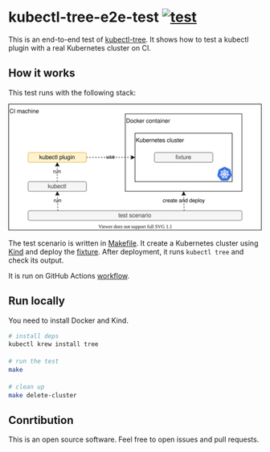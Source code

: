 # kubectl-tree-e2e-test [![test](https://github.com/int128/kubectl-tree-e2e-test/workflows/test/badge.svg)](https://github.com/int128/kubectl-tree-e2e-test/actions?query=workflow%3Atest)

This is an end-to-end test of [kubectl-tree](https://github.com/ahmetb/kubectl-tree).
It shows how to test a kubectl plugin with a real Kubernetes cluster on CI.


## How it works

This test runs with the following stack:

![test-kubectl-plugin-with-cluster](test-kubectl-plugin-with-cluster.svg)

The test scenario is written in [Makefile](Makefile).
It create a Kubernetes cluster using [Kind](https://kind.sigs.k8s.io) and deploy the [fixture](fixture.yaml).
After deployment, it runs `kubectl tree` and check its output.

It is run on GitHub Actions [workflow](.github/workflows/test.yaml).


## Run locally

You need to install Docker and Kind.

```sh
# install deps
kubectl krew install tree

# run the test
make

# clean up
make delete-cluster
```

## Conrtibution

This is an open source software.
Feel free to open issues and pull requests.
